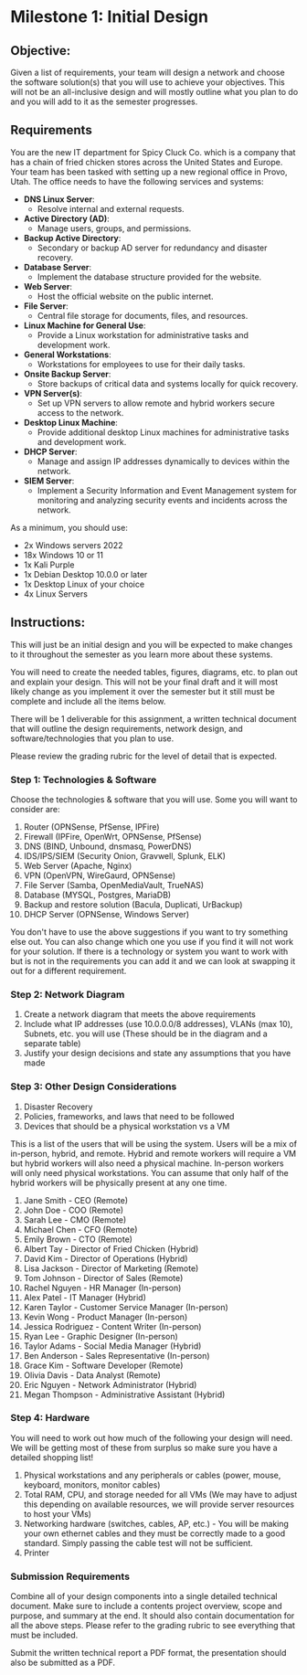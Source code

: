 # Milestone 1: Initial Design

## Objective:

Given a list of requirements, your team will design a network and choose the software solution(s) that you will use to achieve your objectives. This will not be an all-inclusive design and will mostly outline what you plan to do and you will add to it as the semester progresses.

## Requirements

You are the new IT department for Spicy Cluck Co. which is a company that has a chain of fried chicken stores across the United States and Europe. Your team has been tasked with setting up a new regional office in Provo, Utah. The office needs to have the following services and systems:

- **DNS Linux Server**:
   - Resolve internal and external requests.
- **Active Directory (AD)**:
   - Manage users, groups, and permissions.
- **Backup Active Directory**:
   - Secondary or backup AD server for redundancy and disaster recovery.
- **Database Server**:
   - Implement the database structure provided for the website.
- **Web Server**:
   - Host the official website on the public internet.
- **File Server**:
   - Central file storage for documents, files, and resources.
- **Linux Machine for General Use**:
   - Provide a Linux workstation for administrative tasks and development work.
- **General Workstations**:
    - Workstations for employees to use for their daily tasks.
- **Onsite Backup Server**:
    - Store backups of critical data and systems locally for quick recovery.
- **VPN Server(s)**:
    - Set up VPN servers to allow remote and hybrid workers secure access to the network.
- **Desktop Linux Machine**:
    - Provide additional desktop Linux machines for administrative tasks and development work.
- **DHCP Server**:
   - Manage and assign IP addresses dynamically to devices within the network.
- **SIEM Server**:
   - Implement a Security Information and Event Management system for monitoring and analyzing security events and incidents across the network.

As a minimum, you should use:

- 2x Windows servers 2022
- 18x Windows 10 or 11
- 1x Kali Purple
- 1x Debian Desktop 10.0.0 or later
- 1x Desktop Linux of your choice
- 4x Linux Servers

## Instructions:

This will just be an initial design and you will be expected to make changes to it throughout the semester as you learn more about these systems.

You will need to create the needed tables, figures, diagrams, etc. to plan out and explain your design. This will not be your final draft and it will most likely change as you implement it over the semester but it still must be complete and include all the items below. 

There will be 1 deliverable for this assignment, a written technical document that will outline the design requirements, network design, and software/technologies that you plan to use.

Please review the grading rubric for the level of detail that is expected.

### Step 1: Technologies & Software

Choose the technologies & software that you will use. Some you will want to consider are:

1. Router (OPNSense, PfSense, IPFire)
1. Firewall (IPFire, OpenWrt, OPNSense, PfSense)
1. DNS (BIND, Unbound, dnsmasq, PowerDNS)
1. IDS/IPS/SIEM (Security Onion, Gravwell, Splunk, ELK)
1. Web Server (Apache, Nginx)
1. VPN (OpenVPN, WireGaurd, OPNSense)
1. File Server (Samba, OpenMediaVault, TrueNAS)
1. Database (MYSQL, Postgres, MariaDB)
1. Backup and restore solution (Bacula, Duplicati, UrBackup)
1. DHCP Server (OPNSense, Windows Server)

You don't have to use the above suggestions if you want to try something else out. You can also change which one you use if you find it will not work for your solution. If there is a technology or system you want to work with but is not in the requirements you can add it and we can look at swapping it out for a different requirement. 

### Step 2: Network Diagram 

1. Create a network diagram that meets the above requirements
1. Include what IP addresses (use 10.0.0.0/8 addresses), VLANs (max 10), Subnets, etc. you will use (These should be in the diagram and a separate table)
1. Justify your design decisions and state any assumptions that you have made

### Step 3: Other Design Considerations 

1. Disaster Recovery
1. Policies, frameworks, and laws that need to be followed
1. Devices that should be a physical workstation vs a VM

This is a list of the users that will be using the system. Users will be a mix of in-person, hybrid, and remote. Hybrid and remote workers will require a VM but hybrid workers will also need a physical machine. In-person workers will only need physical workstations. You can assume that only half of the hybrid workers will be physically present at any one time.

1. Jane Smith - CEO (Remote)
1. John Doe - COO (Remote)
1. Sarah Lee - CMO (Remote)
1. Michael Chen - CFO (Remote)
1. Emily Brown - CTO (Remote)
1. Albert Tay - Director of Fried Chicken (Hybrid)
1. David Kim - Director of Operations (Hybrid)
1. Lisa Jackson - Director of Marketing (Remote)
1. Tom Johnson - Director of Sales (Remote)
1. Rachel Nguyen - HR Manager (In-person)
1. Alex Patel - IT Manager (Hybrid)
1. Karen Taylor - Customer Service Manager (In-person)
1. Kevin Wong - Product Manager (In-person)
1. Jessica Rodriguez - Content Writer (In-person)
1. Ryan Lee - Graphic Designer (In-person)
1. Taylor Adams - Social Media Manager (Hybrid)
1. Ben Anderson - Sales Representative (In-person)
1. Grace Kim - Software Developer (Remote)
1. Olivia Davis - Data Analyst (Remote)
1. Eric Nguyen - Network Administrator (Hybrid)
1. Megan Thompson - Administrative Assistant (Hybrid)

### Step 4: Hardware

You will need to work out how much of the following your design will need. We will be getting most of these from surplus so make sure you have a detailed shopping list!

1. Physical workstations and any peripherals or cables (power, mouse, keyboard, monitors, monitor cables)
1. Total RAM, CPU, and storage needed for all VMs (We may have to adjust this depending on available resources, we will provide server resources  to host your VMs)
1. Networking hardware (switches, cables, AP, etc.) - You will be making your own ethernet cables and they must be correctly made to a good standard. Simply passing the cable test will not be sufficient.
1. Printer

### Submission Requirements

Combine all of your design components into a single detailed technical document. Make sure to include a contents project overview, scope and purpose, and summary at the end. It should also contain documentation for all the above steps. Please refer to the grading rubric to see everything that must be included.

Submit the written technical report a PDF format, the presentation should also be submitted as a PDF.